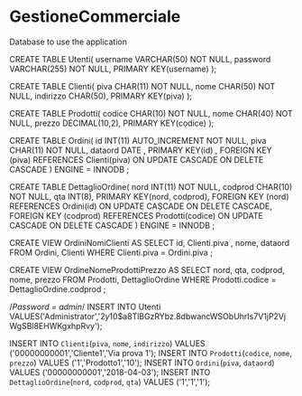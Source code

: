 # GestioneCommerciale

Database to use the application

CREATE TABLE Utenti(
	username VARCHAR(50) NOT NULL,
	password VARCHAR(255) NOT NULL,
	PRIMARY KEY(username)
);

CREATE TABLE Clienti(
	piva CHAR(11) NOT NULL,
	nome CHAR(50) NOT NULL,
	indirizzo CHAR(50), 
	PRIMARY KEY(piva)
);

CREATE TABLE Prodotti(
	codice CHAR(10) NOT NULL,
	nome CHAR(40) NOT NULL,
	prezzo DECIMAL(10,2),
	PRIMARY KEY(codice)
);

CREATE TABLE Ordini(
	id INT(11) AUTO_INCREMENT NOT NULL, 
	piva CHAR(11) NOT NULL, 
	dataord DATE ,
	PRIMARY KEY(id) , 
	FOREIGN KEY (piva) REFERENCES Clienti(piva) ON UPDATE CASCADE ON DELETE CASCADE
) ENGINE = INNODB ;

CREATE TABLE DettaglioOrdine(
	nord INT(11) NOT NULL, 
	codprod CHAR(10) NOT NULL,
	qta INT(8), 
	PRIMARY KEY(nord, codprod),
	FOREIGN KEY (nord) REFERENCES Ordini(id) ON UPDATE CASCADE ON DELETE CASCADE,
	FOREIGN KEY (codprod) REFERENCES Prodotti(codice) ON UPDATE CASCADE ON DELETE CASCADE
) ENGINE = INNODB ;

CREATE VIEW OrdiniNomiClienti AS 
SELECT id, Clienti.piva , nome, dataord
FROM Ordini, Clienti 
WHERE Clienti.piva = Ordini.piva ; 

CREATE VIEW OrdineNomeProdottiPrezzo AS
SELECT nord, qta, codprod, nome, prezzo
FROM Prodotti, DettaglioOrdine
WHERE Prodotti.codice = DettaglioOrdine.codprod ;

/*Password = admin*/
INSERT INTO Utenti VALUES('Administrator','$2y$10$a8TlBGzRYbz.8dbwancWSObUhrIs7V1jP2VjWgSBl8EHWKgxhpRvy');

INSERT INTO `Clienti`(`piva`, `nome`, `indirizzo`) VALUES ('00000000001','Cliente1','Via prova 1');
INSERT INTO `Prodotti`(`codice`, `nome`, `prezzo`) VALUES ('1','Prodotto1','10');
INSERT INTO `Ordini`(`piva`, `dataord`) VALUES ('00000000001','2018-04-03');
INSERT INTO `DettaglioOrdine`(`nord`, `codprod`, `qta`) VALUES ('1','1','1');
